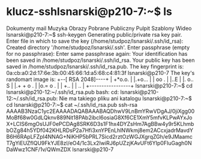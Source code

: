 # klucz-sshlsnarski@p210-7:~$ ls
Dokumenty  mail  Muzyka  Obrazy  Pobrane  Publiczny  Pulpit  Szablony  Wideo
lsnarski@p210-7:~$ ssh-keygen
Generating public/private rsa key pair.
Enter file in which to save the key (/home/studpoz/lsnarski/.ssh/id_rsa): 
Created directory '/home/studpoz/lsnarski/.ssh'.
Enter passphrase (empty for no passphrase): 
Enter same passphrase again: 
Your identification has been saved in /home/studpoz/lsnarski/.ssh/id_rsa.
Your public key has been saved in /home/studpoz/lsnarski/.ssh/id_rsa.pub.
The key fingerprint is:
0a:cb:a0:2d:17:6e:3b:00:45:66:1d:a5:68:c4:81:3f lsnarski@p210-7
The key's randomart image is:
+--[ RSA 2048]----+
| +*o.o.          |
|.+o...           |
| oo .            |
|..E              |
|. o..   S        |
|.+ + o .         |
|o.= o .          |
| +..             |
|  ..             |
+-----------------+
lsnarski@p210-7:~$ cd lsnarski@p210-12:~/.ssh/id_rsa.pub
bash: cd: lsnarski@p210-12:~/.ssh/id_rsa.pub: Nie ma takiego pliku ani katalogu
lsnarski@p210-7:~$ cd
lsnarski@p210-7:~$ cat ~/.ssh/id_rsa.pub
ssh-rsa AAAAB3NzaC1yc2EAAAADAQABAAABAQDhwV9LnBmYRwVDgAJ/0jiXgg00MoBf68w0GdLQknv889Nit18PAb2ibcl6osiaG8Xf6CE1XmY5mfvKLPwAYxJoX+LCIS6mgOsUJF0ePCDAg8SRK6D3s1F1hx4DYZsHm7AgBBw4y9r5KLhmbbOZg84h5YDf042KHLRDsP2a7Hfi3xnYPEnLhlNWkmj8em2ACcxjadrMavdYB6H6RApLFZpI4NNAG+NiKHP5bPRL7Sicd2rztOzWGJXgrqZGh/e9JMaamcT7gYiEUZflQU9FkYJE8zl/eO4/1c3Lx2IwiRJ6pUZzjKAvUFt6YIp0FIuGagh0NDaWwz1CNF/1v/QWmZDX lsnarski@p210-7
